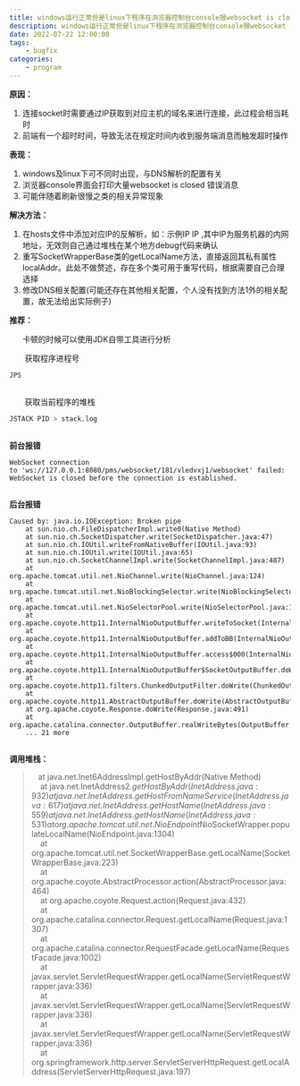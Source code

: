 ```yaml
---
title: windows运行正常但是linux下程序在浏览器控制台console报websocket is closed before the connection is established
description: windows运行正常但是linux下程序在浏览器控制台console报websocket is closed before the connection is established
date: 2022-07-22 12:00:00
tags: 
    - bugfix
categories: 
    - program
---
```


**原因：**

1. 连接socket时需要通过IP获取到对应主机的域名来进行连接，此过程会相当耗时
2. 前端有一个超时时间，导致无法在规定时间内收到服务端消息而触发超时操作

**表现：**

1. windows及linux下可不同时出现，与DNS解析的配置有关
2. 浏览器console界面会打印大量websocket is closed 错误消息
3. 可能伴随着刷新很慢之类的相关异常现象

**解决方法：**

1. 在hosts文件中添加对应IP的反解析，如：示例IP IP ,其中IP为服务机器的内网地址，无效则自己通过堆栈在某个地方debug代码来确认
2. 重写SocketWrapperBase类的getLocalName方法，直接返回其私有属性localAddr。此处不做赘述，存在多个类可用于重写代码，根据需要自己合理选择
3. 修改DNS相关配置(可能还存在其他相关配置，个人没有找到方法1外的相关配置，故无法给出实际例子)

**推荐：**

      卡顿的时候可以使用JDK自带工具进行分析

       获取程序进程号

```bash
JPS
```

![](data:image/gif;base64,R0lGODlhAQABAPABAP///wAAACH5BAEKAAAALAAAAAABAAEAAAICRAEAOw== "点击并拖拽以移动")

       获取当前程序的堆栈

```bash
JSTACK PID > stack.log
```

![](data:image/gif;base64,R0lGODlhAQABAPABAP///wAAACH5BAEKAAAALAAAAAABAAEAAAICRAEAOw== "点击并拖拽以移动")

**前台报错**

```
WebSocket connection to 'ws://127.0.0.1:8080/pms/websocket/181/vledvxj1/websocket' failed: WebSocket is closed before the connection is established.
```

![](data:image/gif;base64,R0lGODlhAQABAPABAP///wAAACH5BAEKAAAALAAAAAABAAEAAAICRAEAOw== "点击并拖拽以移动")

**后台报错**

```
Caused by: java.io.IOException: Broken pipe
    at sun.nio.ch.FileDispatcherImpl.write0(Native Method)
    at sun.nio.ch.SocketDispatcher.write(SocketDispatcher.java:47)
    at sun.nio.ch.IOUtil.writeFromNativeBuffer(IOUtil.java:93)
    at sun.nio.ch.IOUtil.write(IOUtil.java:65)
    at sun.nio.ch.SocketChannelImpl.write(SocketChannelImpl.java:487)
    at org.apache.tomcat.util.net.NioChannel.write(NioChannel.java:124)
    at org.apache.tomcat.util.net.NioBlockingSelector.write(NioBlockingSelector.java:101)
    at org.apache.tomcat.util.net.NioSelectorPool.write(NioSelectorPool.java:172)
    at org.apache.coyote.http11.InternalNioOutputBuffer.writeToSocket(InternalNioOutputBuffer.java:139)
    at org.apache.coyote.http11.InternalNioOutputBuffer.addToBB(InternalNioOutputBuffer.java:197)
    at org.apache.coyote.http11.InternalNioOutputBuffer.access$000(InternalNioOutputBuffer.java:41)
    at org.apache.coyote.http11.InternalNioOutputBuffer$SocketOutputBuffer.doWrite(InternalNioOutputBuffer.java:320)
    at org.apache.coyote.http11.filters.ChunkedOutputFilter.doWrite(ChunkedOutputFilter.java:118)
    at org.apache.coyote.http11.AbstractOutputBuffer.doWrite(AbstractOutputBuffer.java:256)
    at org.apache.coyote.Response.doWrite(Response.java:491)
    at org.apache.catalina.connector.OutputBuffer.realWriteBytes(OutputBuffer.java:391)
    ... 21 more
```

![](data:image/gif;base64,R0lGODlhAQABAPABAP///wAAACH5BAEKAAAALAAAAAABAAEAAAICRAEAOw== "点击并拖拽以移动")

**调用堆栈：**

>    at java.net.Inet6AddressImpl.getHostByAddr(Native Method)  
>     at java.net.InetAddress$2.getHostByAddr(InetAddress.java:932)  
>     at java.net.InetAddress.getHostFromNameService(InetAddress.java:617)  
>     at java.net.InetAddress.getHostName(InetAddress.java:559)  
>     at java.net.InetAddress.getHostName(InetAddress.java:531)  
>     at org.apache.tomcat.util.net.NioEndpoint$NioSocketWrapper.populateLocalName(NioEndpoint.java:1304)  
>     at org.apache.tomcat.util.net.SocketWrapperBase.getLocalName(SocketWrapperBase.java:223)  
>     at org.apache.coyote.AbstractProcessor.action(AbstractProcessor.java:464)  
>     at org.apache.coyote.Request.action(Request.java:432)  
>     at org.apache.catalina.connector.Request.getLocalName(Request.java:1307)  
>     at org.apache.catalina.connector.RequestFacade.getLocalName(RequestFacade.java:1002)  
>     at javax.servlet.ServletRequestWrapper.getLocalName(ServletRequestWrapper.java:336)  
>     at javax.servlet.ServletRequestWrapper.getLocalName(ServletRequestWrapper.java:336)  
>     at javax.servlet.ServletRequestWrapper.getLocalName(ServletRequestWrapper.java:336)  
>     at org.springframework.http.server.ServletServerHttpRequest.getLocalAddress(ServletServerHttpRequest.java:197)

​
